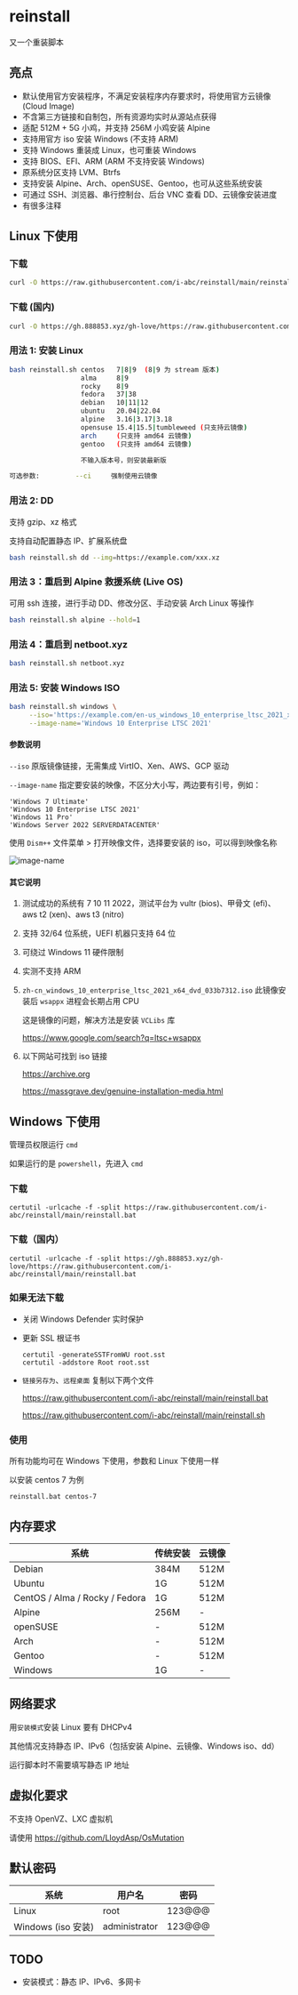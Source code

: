 # reinstall

又一个重装脚本

## 亮点

- 默认使用官方安装程序，不满足安装程序内存要求时，将使用官方云镜像 (Cloud Image)
- 不含第三方链接和自制包，所有资源均实时从源站点获得
- 适配 512M + 5G 小鸡，并支持 256M 小鸡安装 Alpine
- 支持用官方 iso 安装 Windows (不支持 ARM)
- 支持 Windows 重装成 Linux，也可重装 Windows
- 支持 BIOS、EFI、ARM (ARM 不支持安装 Windows)
- 原系统分区支持 LVM、Btrfs
- 支持安装 Alpine、Arch、openSUSE、Gentoo，也可从这些系统安装
- 可通过 SSH、浏览器、串行控制台、后台 VNC 查看 DD、云镜像安装进度
- 有很多注释

## Linux 下使用

### 下载

```bash
curl -O https://raw.githubusercontent.com/i-abc/reinstall/main/reinstall.sh
```

### 下载 (国内)

```bash
curl -O https://gh.888853.xyz/gh-love/https://raw.githubusercontent.com/i-abc/reinstall/main/reinstall.sh
```

### 用法 1: 安装 Linux

```bash
bash reinstall.sh centos   7|8|9  (8|9 为 stream 版本)
                  alma     8|9
                  rocky    8|9
                  fedora   37|38
                  debian   10|11|12
                  ubuntu   20.04|22.04
                  alpine   3.16|3.17|3.18
                  opensuse 15.4|15.5|tumbleweed (只支持云镜像)
                  arch     (只支持 amd64 云镜像)
                  gentoo   (只支持 amd64 云镜像)

                  不输入版本号，则安装最新版

可选参数:         --ci     强制使用云镜像
```

### 用法 2: DD

支持 gzip、xz 格式

支持自动配置静态 IP、扩展系统盘

```bash
bash reinstall.sh dd --img=https://example.com/xxx.xz
```

### 用法 3：重启到 Alpine 救援系统 (Live OS)

可用 ssh 连接，进行手动 DD、修改分区、手动安装 Arch Linux 等操作

```bash
bash reinstall.sh alpine --hold=1
```

### 用法 4：重启到 netboot.xyz

```bash
bash reinstall.sh netboot.xyz
```

### 用法 5: 安装 Windows ISO

```bash
bash reinstall.sh windows \
     --iso='https://example.com/en-us_windows_10_enterprise_ltsc_2021_x64_dvd_d289cf96.iso' \
     --image-name='Windows 10 Enterprise LTSC 2021'
```

#### 参数说明

`--iso` 原版镜像链接，无需集成 VirtIO、Xen、AWS、GCP 驱动

`--image-name` 指定要安装的映像，不区分大小写，两边要有引号，例如：

```text
'Windows 7 Ultimate'
'Windows 10 Enterprise LTSC 2021'
'Windows 11 Pro'
'Windows Server 2022 SERVERDATACENTER'
```

使用 `Dism++` 文件菜单 > 打开映像文件，选择要安装的 iso，可以得到映像名称

![image-name](https://github.com/i-abc/reinstall/assets/7548515/5aae0a9b-61e2-4f66-bb98-d470a6beaac2)

#### 其它说明

1. 测试成功的系统有 7 10 11 2022，测试平台为 vultr (bios)、甲骨文 (efi)、aws t2 (xen)、aws t3 (nitro)
2. 支持 32/64 位系统，UEFI 机器只支持 64 位
3. 可绕过 Windows 11 硬件限制
4. 实测不支持 ARM
5. `zh-cn_windows_10_enterprise_ltsc_2021_x64_dvd_033b7312.iso` 此镜像安装后 `wsappx` 进程会长期占用 CPU

   这是镜像的问题，解决方法是安装 `VCLibs` 库

   <https://www.google.com/search?q=ltsc+wsappx>

6. 以下网站可找到 iso 链接

   <https://archive.org>

   <https://massgrave.dev/genuine-installation-media.html>

## Windows 下使用

管理员权限运行 `cmd`

如果运行的是 `powershell`，先进入 `cmd`

### 下载

```batch
certutil -urlcache -f -split https://raw.githubusercontent.com/i-abc/reinstall/main/reinstall.bat
```

### 下载（国内）

```batch
certutil -urlcache -f -split https://gh.888853.xyz/gh-love/https://raw.githubusercontent.com/i-abc/reinstall/main/reinstall.bat
```

### 如果无法下载

- 关闭 Windows Defender 实时保护

- 更新 SSL 根证书

  ```batch
  certutil -generateSSTFromWU root.sst
  certutil -addstore Root root.sst
  ```

- `链接另存为`、`远程桌面` 复制以下两个文件

  <https://raw.githubusercontent.com/i-abc/reinstall/main/reinstall.bat>

  <https://raw.githubusercontent.com/i-abc/reinstall/main/reinstall.sh>

### 使用

所有功能均可在 Windows 下使用，参数和 Linux 下使用一样

以安装 centos 7 为例

```batch
reinstall.bat centos-7
```

## 内存要求

| 系统                           | 传统安装 | 云镜像 |
| ------------------------------ | -------- | ------ |
| Debian                         | 384M     | 512M   |
| Ubuntu                         | 1G       | 512M   |
| CentOS / Alma / Rocky / Fedora | 1G       | 512M   |
| Alpine                         | 256M     | -      |
| openSUSE                       | -        | 512M   |
| Arch                           | -        | 512M   |
| Gentoo                         | -        | 512M   |
| Windows                        | 1G       | -      |

## 网络要求

用`安装模式`安装 Linux 要有 DHCPv4

其他情况支持静态 IP、IPv6（包括安装 Alpine、云镜像、Windows iso、dd）

运行脚本时不需要填写静态 IP 地址

## 虚拟化要求

不支持 OpenVZ、LXC 虚拟机

请使用 <https://github.com/LloydAsp/OsMutation>

## 默认密码

| 系统               | 用户名        | 密码   |
| ------------------ | ------------- | ------ |
| Linux              | root          | 123@@@ |
| Windows (iso 安装) | administrator | 123@@@ |

## TODO

- 安装模式：静态 IP、IPv6、多网卡
